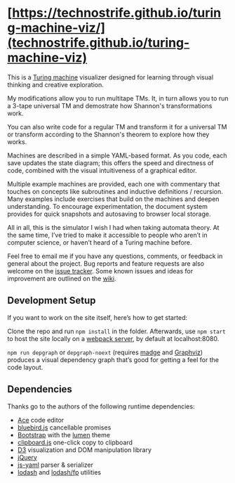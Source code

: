 # [https://technostrife.github.io/turing-machine-viz/](technostrife.github.io/turing-machine-viz)

This is a [Turing machine] visualizer designed for learning through visual thinking and creative exploration.

My modifications allow you to run multitape TMs. It, in turn allows you to run a 3-tape universal TM and demostrate how Shannon's transformations work. 

You can also write code for a regular TM and transform it for a universal TM or transform according to the Shannon's theorem to explore how they works.

Machines are described in a simple YAML-based format.
As you code, each save updates the state diagram; this offers the speed and directness of code, combined with the visual intuitiveness of a graphical editor.

Multiple example machines are provided, each one with commentary that touches on concepts like subroutines and inductive definitions / recursion.
Many examples include exercises that build on the machines and deepen understanding.
To encourage experimentation, the document system provides for quick snapshots and autosaving to browser local storage.

All in all, this is the simulator I wish I had when taking automata theory.
At the same time, I’ve tried to make it accessible to people who aren’t in computer science, or haven’t heard of a Turing machine before.

Feel free to email me if you have any questions, comments, or feedback in general about the project.
Bug reports and feature requests are also welcome on the [issue tracker].
Some known issues and ideas for improvement are outlined on the [wiki].

[Turing machine]: http://plato.stanford.edu/entries/turing-machine

[issue tracker]:  https://github.com/aepsilon/turing-machine-viz/issues
[wiki]:           https://github.com/aepsilon/turing-machine-viz/wiki


## Development Setup

If you want to work on the site itself, here’s how to get started:

Clone the repo and run `npm install` in the folder. Afterwards, use `npm start` to host the site locally on a [webpack server], by default at localhost:8080.

`npm run depgraph` or `depgraph-noext` (requires [madge] and [Graphviz]) produces
a visual dependency graph that’s good for getting a feel for the code layout.

[webpack server]: https://webpack.github.io/docs/webpack-dev-server.html
[madge]: https://github.com/pahen/madge
[Graphviz]: http://www.graphviz.org/


## Dependencies

Thanks go to the authors of the following runtime dependencies:

* [Ace] code editor
* [bluebird.js] cancellable promises
* [Bootstrap] with the [lumen] theme
* [clipboard.js] one-click copy to clipboard
* [D3] visualization and DOM manipulation library
* [jQuery]
* [js-yaml] parser & serializer
* [lodash] and [lodash/fp] utilities

[Ace]: https://ace.c9.io/
[bluebird.js]: http://bluebirdjs.com/
[Bootstrap]: https://getbootstrap.com/
[clipboard.js]: https://clipboardjs.com/
[D3]: https://d3js.org/
[jQuery]: https://jquery.com
[js-yaml]: https://github.com/nodeca/js-yaml
[lodash]: https://github.com/lodash/lodash
[lodash/fp]: https://github.com/lodash/lodash/wiki/FP-Guide
[lumen]: https://bootswatch.com/lumen/
